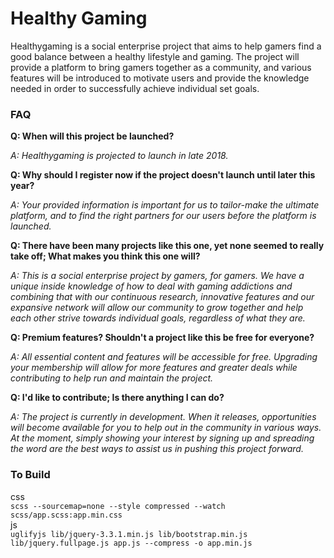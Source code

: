 # Healthy Gaming

Healthygaming is a social enterprise project that aims to help gamers find a good balance between a healthy lifestyle and gaming. The project will provide a platform to bring gamers together as a community, and various features will be introduced to motivate users and provide the knowledge needed in order to successfully achieve individual set goals.

### FAQ
**Q: When will this project be launched?**

*A: Healthygaming is projected to launch in late 2018.*

**Q: Why should I register now if the project doesn't launch until later this year?**

*A: Your provided information is important for us to tailor-make the ultimate platform, and to find the right partners for our users before the platform is launched.*

**Q: There have been many projects like this one, yet none seemed to really take off; What makes you think this one will?**

*A: This is a social enterprise project by gamers, for gamers. We have a unique inside knowledge of how to deal with gaming addictions and combining that with our continuous research, innovative features and our expansive network will allow our community to grow together and help each other strive towards individual goals, regardless of what they are.*

**Q: Premium features? Shouldn't a project like this be free for everyone?**

*A: All essential content and features will be accessible for free. Upgrading your membership will allow for more features and greater deals while contributing to help run and maintain the project.*

**Q: I'd like to contribute; Is there anything I can do?**

*A: The project is currently in development. When it releases, opportunities will become available for you to help out in the community in various ways. At the moment, simply showing your interest by signing up and spreading the word are the best ways to assist us in pushing this project forward.*

### To Build
css  
`scss --sourcemap=none --style compressed --watch scss/app.scss:app.min.css`  
js  
`uglifyjs lib/jquery-3.3.1.min.js lib/bootstrap.min.js lib/jquery.fullpage.js app.js --compress -o app.min.js`
